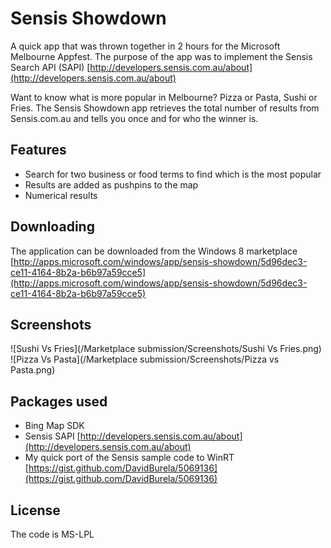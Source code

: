 Sensis Showdown
=============

A quick app that was thrown together in 2 hours for the Microsoft Melbourne Appfest. The purpose of the app was to implement the Sensis Search API (SAPI) [http://developers.sensis.com.au/about](http://developers.sensis.com.au/about)

Want to know what is more popular in Melbourne? Pizza or Pasta, Sushi or Fries. The Sensis Showdown app retrieves the total number of results from Sensis.com.au and tells you once and for who the winner is.

Features
--------
* Search for two business or food terms to find which is the most popular
* Results are added as pushpins to the map
* Numerical results

Downloading
--------
The application can be downloaded from the Windows 8 marketplace 
[http://apps.microsoft.com/windows/app/sensis-showdown/5d96dec3-ce11-4164-8b2a-b6b97a59cce5](http://apps.microsoft.com/windows/app/sensis-showdown/5d96dec3-ce11-4164-8b2a-b6b97a59cce5)

Screenshots
--------
![Sushi Vs Fries](/Marketplace submission/Screenshots/Sushi Vs Fries.png)
![Pizza Vs Pasta](/Marketplace submission/Screenshots/Pizza vs Pasta.png)

Packages used
--------
* Bing Map SDK
* Sensis SAPI [http://developers.sensis.com.au/about](http://developers.sensis.com.au/about)
* My quick port of the Sensis sample code to WinRT [https://gist.github.com/DavidBurela/5069136](https://gist.github.com/DavidBurela/5069136)

License
--------
The code is MS-LPL

